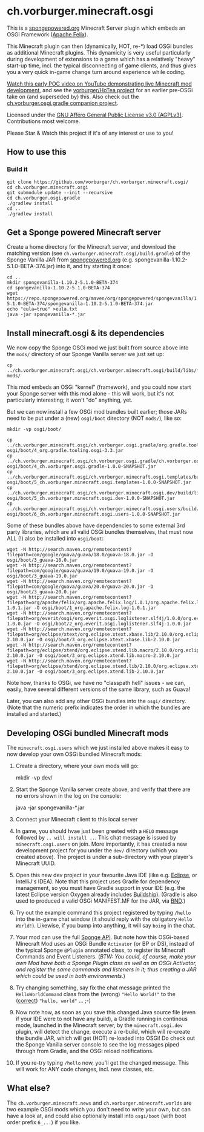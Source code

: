 # ch.vorburger.minecraft.osgi

This is a [spongepowered.org](https://www.spongepowered.org/) Minecraft Server plugin which embeds an OSGi Framework ([Apache Felix](http://felix.apache.org/)).

This Minecraft plugin can then (dynamically, HOT, re-*) load OSGi bundles as additional Minecraft plugins.  This dynamicity is very useful particularly during development of extensions to a game which has a relatively "heavy" start-up time, incl. the typical disconnecting of game clients, and thus gives you a very quick in-game change turn around experience while coding.

[Watch this early POC video on YouTube demonstrating live Minecraft mod development](https://www.youtube.com/watch?v=mibW8MhenGc), and see the [vorburger/HoTea project](https://github.com/vorburger/HoTea) for an earlier pre-OSGi take on (and superseded by) this.  Also check out the [ch.vorburger.osgi.gradle companion project](https://github.com/vorburger/ch.vorburger.osgi.gradle).

Licensed under the [GNU Affero General Public License v3.0 (AGPLv3)](LICENSE).  Contributions most welcome.

Please Star & Watch this project if it's of any interest or use to you!

## How to use this

### Build it

    git clone https://github.com/vorburger/ch.vorburger.minecraft.osgi/
    cd ch.vorburger.minecraft.osgi
    git submodule update --init --recursive
    cd ch.vorburger.osgi.gradle
    ./gradlew install
    cd ..
    ./gradlew install

## Get a Sponge powered Minecraft server

Create a home directory for the Minecraft server, and download the matching version (see `ch.vorburger.minecraft.osgi/build.gradle`) of the Sponge Vanilla JAR from [spongepowered.org](https://www.spongepowered.org) (e.g. spongevanilla-1.10.2-5.1.0-BETA-374.jar) into it, and try starting it once:

    cd ..
    mkdir spongevanilla-1.10.2-5.1.0-BETA-374
    cd spongevanilla-1.10.2-5.1.0-BETA-374
    wget https://repo.spongepowered.org/maven/org/spongepowered/spongevanilla/1.10.2-5.1.0-BETA-374/spongevanilla-1.10.2-5.1.0-BETA-374.jar
    echo "eula=true" >eula.txt
    java -jar spongevanilla-*.jar

## Install minecraft.osgi & its dependencies

We now copy the Sponge OSGi mod we just built from source above into the `mods/` directory of our Sponge Vanilla server we just set up:

    cp ../ch.vorburger.minecraft.osgi/ch.vorburger.minecraft.osgi/build/libs/*.jar mods/

This mod embeds an OSGi "kernel" (framework), and you could now start your Sponge server with this mod alone - this will work, but it's not particularly interesting; it won't "do" anything, yet.

But we can now install a few OSGi mod bundles built earlier; those JARs need to be put under a (new) `osgi/boot` directory (NOT `mods/`), like so:

    mkdir -vp osgi/boot/

    cp ../ch.vorburger.minecraft.osgi/ch.vorburger.osgi.gradle/org.gradle.tooling.osgi/build/libs/*.jar osgi/boot/4_org.gradle.tooling.osgi-3.3.jar
    cp ../ch.vorburger.minecraft.osgi/ch.vorburger.osgi.gradle/ch.vorburger.osgi.gradle/build/libs/*.jar osgi/boot/4_ch.vorburger.osgi.gradle-1.0.0-SNAPSHOT.jar
    cp ../ch.vorburger.minecraft.osgi/ch.vorburger.minecraft.osgi.templates/build/libs/*.jar osgi/boot/5_ch.vorburger.minecraft.osgi.templates-1.0.0-SNAPSHOT.jar
    cp ../ch.vorburger.minecraft.osgi/ch.vorburger.minecraft.osgi.dev/build/libs/*.jar osgi/boot/5_ch.vorburger.minecraft.osgi.dev-1.0.0-SNAPSHOT.jar
    cp ../ch.vorburger.minecraft.osgi/ch.vorburger.minecraft.osgi.users/build/libs/*.jar osgi/boot/6_ch.vorburger.minecraft.osgi.users-1.0.0-SNAPSHOT.jar

Some of these bundles above have dependencies to some external 3rd party libraries, which are all valid OSGi bundles themselves, that must now ALL (!) also be installed into `osgi/boot`:

    wget -N http://search.maven.org/remotecontent?filepath=com/google/guava/guava/18.0/guava-18.0.jar -O osgi/boot/3_guava-18.0.jar
    wget -N http://search.maven.org/remotecontent?filepath=com/google/guava/guava/19.0/guava-19.0.jar -O osgi/boot/3_guava-19.0.jar
    wget -N http://search.maven.org/remotecontent?filepath=com/google/guava/guava/20.0/guava-20.0.jar -O osgi/boot/3_guava-20.0.jar
    wget -N http://search.maven.org/remotecontent?filepath=org/apache/felix/org.apache.felix.log/1.0.1/org.apache.felix.log-1.0.1.jar -O osgi/boot/1_org.apache.felix.log-1.0.1.jar
    wget -N http://search.maven.org/remotecontent?filepath=org/everit/osgi/org.everit.osgi.loglistener.slf4j/1.0.0/org.everit.osgi.loglistener.slf4j-1.0.0.jar -O osgi/boot/2_org.everit.osgi.loglistener.slf4j-1.0.0.jar
    wget -N http://search.maven.org/remotecontent?filepath=org/eclipse/xtext/org.eclipse.xtext.xbase.lib/2.10.0/org.eclipse.xtext.xbase.lib-2.10.0.jar -O osgi/boot/3_org.eclipse.xtext.xbase.lib-2.10.0.jar
    wget -N http://search.maven.org/remotecontent?filepath=org/eclipse/xtend/org.eclipse.xtend.lib.macro/2.10.0/org.eclipse.xtend.lib.macro-2.10.0.jar -O osgi/boot/3_org.eclipse.xtend.lib.macro-2.10.0.jar
    wget -N http://search.maven.org/remotecontent?filepath=org/eclipse/xtend/org.eclipse.xtend.lib/2.10.0/org.eclipse.xtend.lib-2.10.0.jar -O osgi/boot/3_org.eclipse.xtend.lib-2.10.0.jar

Note how, thanks to OSGi, we have no "classpath hell" issues - we can, easily, have several different versions of the same library, such as Guava!

Later, you can also add any other OSGi bundles into the `osgi/` directory.  (Note that the numeric prefix indicates the order in which the bundles are installed and started.)

## Developing OSGi bundled Minecraft mods

The `minecraft.osgi.users` which we just installed above makes it easy to now develop your own OSGi bundled Minecraft mods:

1. Create a directory, where your own mods will go:

    mkdir -vp dev/

2. Start the Sponge Vanilla server create above, and verify that there are no errors shown in the log on the console:

    java -jar spongevanilla-*.jar

3. Connect your Minecraft client to this local server

4. In game, you should hvae just been greeted with a `HELO` message followed by `.. will install ..`.  This chat message is issued by `minecraft.osgi.users` on join.  More importantly, it has created a new development project for you under the `dev/` directory (which you created above).  The project is under a sub-directory with your player's Minecraft UUID.

5. Open this new dev project in your favourite Java IDE (like e.g. [Eclipse](https://eclipse.org/downloads/), or IntelliJ's IDEA).  Note that this project uses Gradle for dependency management, so you must have Gradle support in your IDE (e.g. the latest Eclipse version Oxygen already includes [Buildship](https://projects.eclipse.org/projects/tools.buildship)).  (Gradle is also used to produced a valid OSGi MANIFEST.MF for the JAR, via [BND](http://bnd.bndtools.org).)

6. Try out the example command this project registered by typing `/hello` into the in-game chat window (it should reply with the obligatory `Hello World!`).  Likewise, if you bump into anything, it will say `boing` in the chat.

7. Your mod can use the full [Sponge API](https://jd.spongepowered.org/).  But note how this OSGi-based Minecraft Mod uses an OSGi Bundle `Activator` (or BP or DS), instead of the typical Sponge `@Plugin` annotated class, to register its Minecraft Commands and Event Listeners. (_BTW: You could, of course, make your own Mod have both a Sponge Plugin class as well as an OSGi Activator, and register the same commands and listeners in it; thus creating a JAR which could be used in both environments._)

8. Try changing something, say fix the chat message printed the `HelloWorldCommand` class from the (wrong) `"Hello World!"` to the ([correct](https://en.wikipedia.org/wiki/%22Hello,_World!%22_program#History)) `"hello, world"` ... ;-)

9. Now note how, as soon as you save this changed Java source file (even if your IDE were to not have any build), a Gradle running in continous mode, launched in the Minecraft server, by the `minecraft.osgi.dev` plugin, will detect the change, execute a re-build, which will re-create the bundle JAR, which will get (HOT) re-loaded into OSGi!  Do check out the Sponge Vanilla server console to see the log messages piped through from Gradle, and the OSGi reload notifications.

10. If you re-try typing `/hello` now, you'll get the changed message.  This will work for ANY code changes, incl. new classes, etc.

## What else?

The `ch.vorburger.minecraft.news` and `ch.vorburger.minecraft.worlds` are two example OSGi mods which you don't need to write your own, but can have a look at, and could also optionally install into `osgi/boot` (with boot order prefix `6_...`) if you like.
